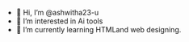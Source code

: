 - 👋 Hi, I’m @ashwitha23-u
- 👀 I’m interested in Ai tools
- 🌱 I’m currently learning HTMLand web designing.

<!---
ashwitha23-u/ashwitha23-u is a ✨ special ✨ repository because its `README.md` (this file) appears on your GitHub profile.
You can click the Preview link to take a look at your changes.
--->

